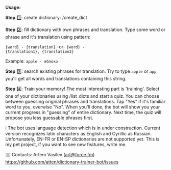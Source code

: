 <b>Usage:</b>

<b>Step</b> 1️⃣: create dictionary: /create_dict

<b>Step</b> 2️⃣: fill dictionary with own phrases and translation. Type some word or phrase and it's translation using pattern:

<code>{word} - {translation}</code>
-or-
<code>{word} - {translation1}, {translation2}</code>

Example: `apple - яблоко`

<b>Step</b> 3️⃣: search existing phrases for translation. Try to type <code>apple</code> or <code>app</code>, you'll get all words and translations containing this string.

<b>Step</b> 4️⃣: Train your memory!
The most interesting part is 'training'. Select one of your dictionaries using /list_dicts and start a quiz. You can choose between guessing original phrases and translations. Tap "Yes" if it's familiar word to you, overwise "No". When you'll done, the bot will show you your current progress in "guessing" of entire dictionary. Next time, the quiz will propose you less guessable phrases first. 

ℹ️ The bot uses language detection which is in under construction. Current version recognizes latin characters as English and Cyrillic as Russian. Unfortunately, EN-FR or EN-SP dictionaries are not supported yet. This is my pet project, if you want to see new features, write me.

✉️ Contacts:
Artem Vasilev (art@force.fm)
https://github.com/atten/dictionary-trainer-bot/issues
